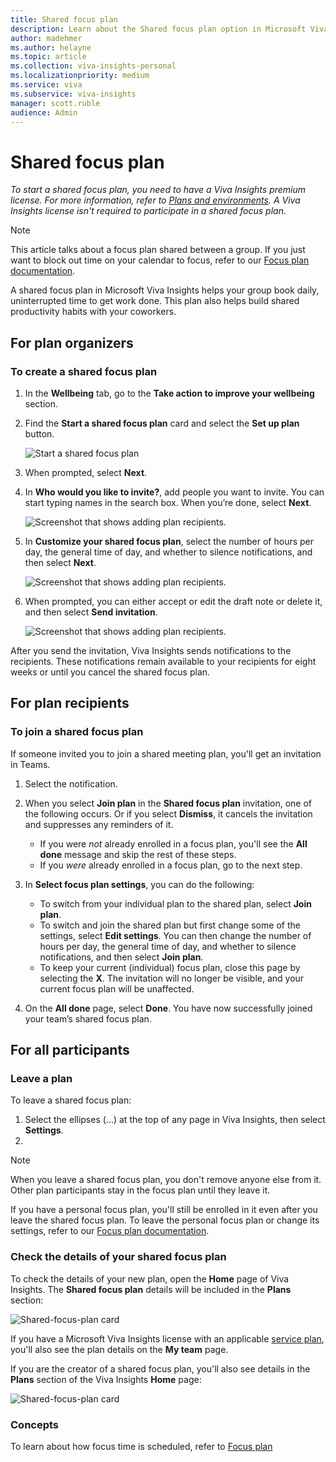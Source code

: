 ```yaml
---
title: Shared focus plan
description: Learn about the Shared focus plan option in Microsoft Viva Insights in Teams
author: madehmer
ms.author: helayne
ms.topic: article
ms.collection: viva-insights-personal
ms.localizationpriority: medium 
ms.service: viva
ms.subservice: viva-insights
manager: scott.ruble
audience: Admin
---
```


# Shared focus plan

*To start a shared focus plan, you need to have a Viva Insights premium license. For more information, refer to [Plans and environments](../personal/Overview/plans-environments.md). A Viva Insights license isn't required to participate in a shared focus plan.*

>[!Note]
>This article talks about a focus plan shared between a group. If you just want to block out time on your calendar to focus, refer to our [Focus plan documentation](../use/focus-plan.md).


A shared focus plan in Microsoft Viva Insights helps your group book daily, uninterrupted time to get work done. This plan also helps build shared productivity habits with your coworkers.

## For plan organizers

### To create a shared focus plan

1. In the **Wellbeing** tab, go to the **Take action to improve your wellbeing** section.
2. Find the **Start a shared focus plan** card and select the **Set up plan** button.

   ![Start a shared focus plan](./Images/wellbeing-start-sfp.png)

3. When prompted, select **Next**.
1. In **Who would you like to invite?**, add people you want to invite. You can start typing names in the search box. When you’re done, select **Next**.
   
    ![Screenshot that shows adding plan recipients.](./Images/wellbeing-sfp-step2.png)

1. In **Customize your shared focus plan**, select the number of hours per day, the general time of day, and whether to silence notifications, and then select **Next**.

    ![Screenshot that shows adding plan recipients.](./Images/wellbeing-sfp-step3.png)

6. When prompted, you can either accept or edit the draft note or delete it, and then select **Send invitation**.

    ![Screenshot that shows adding plan recipients.](./Images/wellbeing-sfp-step4.png)
<!--this doesn't have an action button-->
After you send the invitation, Viva Insights sends notifications to the recipients. These notifications remain available to your recipients for eight weeks or until you cancel the shared focus plan. <!--verify the 8 weeks info-->

## For plan recipients

### To join a shared focus plan


If someone invited you to join a shared meeting plan, you'll get an invitation in Teams. 

1. Select the notification.

2. When you select **Join plan** in the **Shared focus plan** invitation, one of the following occurs. Or if you select **Dismiss**, it cancels the invitation and suppresses any reminders of it.

   * If you were _not_ already enrolled in a focus plan, you'll see the **All done** message and skip the rest of these steps.
   * If you _were_ already enrolled in a focus plan, go to the next step.

3. In **Select focus plan settings**, you can do the following: 

   * To switch from your individual plan to the shared plan, select **Join plan**.
   * To switch and join the shared plan but first change some of the settings, select **Edit settings**. You can then change the number of hours per day, the general time of day, and whether to silence notifications, and then select **Join plan**.
   * To keep your current (individual) focus plan, close this page by selecting the **X**. The invitation will no longer be visible, and your current focus plan will be unaffected.


4. On the **All done** page, select **Done**. You have now successfully joined your team’s shared focus plan.

## For all participants

### Leave a plan

To leave a shared focus plan:

1. Select the ellipses (...) at the top of any page in Viva Insights, then select **Settings**.
1. 

>[!Note]
>When you leave a shared focus plan, you don't remove anyone else from it. Other plan participants stay in the focus plan until they leave it.

If you have a personal focus plan, you'll still be enrolled in it even after you leave the shared focus plan. To leave the personal focus plan or change its settings, refer to our [Focus plan documentation](../use/focus-plan.md#to-change-or-leave-your-focus-plan).

### Check the details of your shared focus plan

To check the details of your new plan, open the **Home** page of Viva Insights. The **Shared focus plan** details will be included in the **Plans** section:

   ![Shared-focus-plan card](../Images/mya/use/shared-focus-plan-card.png)

If you have a Microsoft Viva Insights license with an applicable [service plan](../personal/overview/plans-environments.md), you'll also see the plan details on the **My team** page.

If you are the creator of a shared focus plan, you'll also see details in the **Plans** section of the Viva Insights **Home** page:

   ![Shared-focus-plan card](../Images/mya/use/your-shared-focus-plan.png)


### Concepts

To learn about how focus time is scheduled, refer to [Focus plan](../use/focus-plan.md#concepts)
